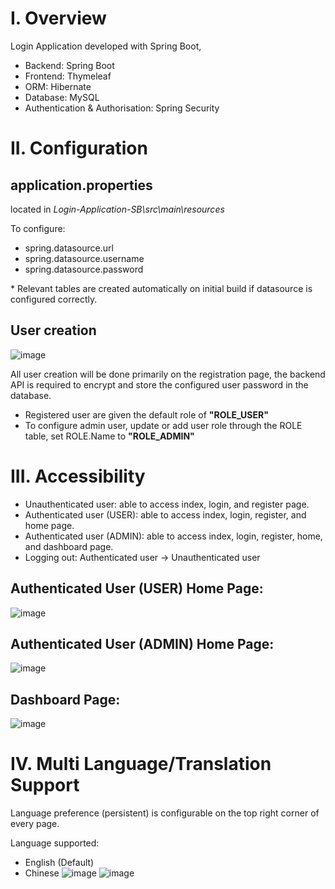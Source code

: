 # I. Overview
Login Application developed with Spring Boot,

- Backend: Spring Boot
- Frontend: Thymeleaf
- ORM: Hibernate
- Database: MySQL
- Authentication & Authorisation: Spring Security

# II. Configuration
## application.properties
located in _Login-Application-SB\src\main\resources_

To configure:
- spring.datasource.url
- spring.datasource.username
- spring.datasource.password

\* Relevant tables are created automatically on initial build if datasource is configured correctly.

## User creation
![image](https://github.com/leongjinghao/Login-Application-SB/assets/73938217/e0892391-8b3c-4492-bffd-9f6c917caa90)

All user creation will be done primarily on the registration page, the backend API is required to encrypt and store the configured user password in the database.
- Registered user are given the default role of **"ROLE_USER"**
- To configure admin user, update or add user role through the ROLE table, set ROLE.Name to **"ROLE_ADMIN"**

# III. Accessibility
- Unauthenticated user: able to access index, login, and register page.
- Authenticated user (USER): able to access index, login, register, and home page.
- Authenticated user (ADMIN): able to access index, login, register, home, and dashboard page.
- Logging out: Authenticated user -> Unauthenticated user

## Authenticated User (USER) Home Page:
![image](https://github.com/leongjinghao/Login-Application-SB/assets/73938217/c0ff6034-4a26-4d88-83ab-e0bde0090b14)

## Authenticated User (ADMIN) Home Page:
![image](https://github.com/leongjinghao/Login-Application-SB/assets/73938217/8add02b1-4c40-4600-891f-d2b1e7d2926d)

## Dashboard Page:
![image](https://github.com/leongjinghao/Login-Application-SB/assets/73938217/2e178126-3a1c-4893-8e81-86de0033bfc9)

# IV. Multi Language/Translation Support
Language preference (persistent) is configurable on the top right corner of every page.

Language supported:
- English (Default)
- Chinese
![image](https://github.com/leongjinghao/Login-Application-SB/assets/73938217/f3a7a1ff-6d79-4aa9-969c-1e403c2caac2)
![image](https://github.com/leongjinghao/Login-Application-SB/assets/73938217/2eb1fea8-ba6f-4779-9b52-b97186dc3214)
